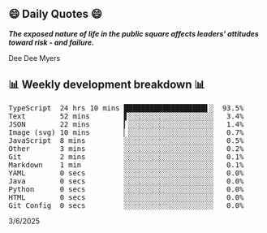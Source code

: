 ## 😄 Daily Quotes 😄

_**The exposed nature of life in the public square affects leaders' attitudes toward risk - and failure.**_

Dee Dee Myers



## 📊 Weekly development breakdown 📊

<pre>TypeScript  24 hrs 10 mins ███████████████████▌░  93.5%
Text        52 mins        ▋░░░░░░░░░░░░░░░░░░░░   3.4%
JSON        22 mins        ▎░░░░░░░░░░░░░░░░░░░░   1.4%
Image (svg) 10 mins        ▏░░░░░░░░░░░░░░░░░░░░   0.7%
JavaScript  8 mins         ░░░░░░░░░░░░░░░░░░░░░   0.5%
Other       3 mins         ░░░░░░░░░░░░░░░░░░░░░   0.2%
Git         2 mins         ░░░░░░░░░░░░░░░░░░░░░   0.1%
Markdown    1 min          ░░░░░░░░░░░░░░░░░░░░░   0.1%
YAML        0 secs         ░░░░░░░░░░░░░░░░░░░░░   0.0%
Java        0 secs         ░░░░░░░░░░░░░░░░░░░░░   0.0%
Python      0 secs         ░░░░░░░░░░░░░░░░░░░░░   0.0%
HTML        0 secs         ░░░░░░░░░░░░░░░░░░░░░   0.0%
Git Config  0 secs         ░░░░░░░░░░░░░░░░░░░░░   0.0%</pre>

3/6/2025